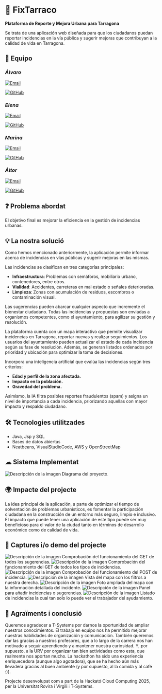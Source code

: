 
# 📌 FixTarraco

**Plataforma de Reporte y Mejora Urbana para Tarragona**

Se trata de una aplicación web diseñada para que los ciudadanos puedan reportar incidencias en la vía pública y sugerir mejoras que contribuyan a la calidad de vida en Tarragona.

## 👥 Equipo

### *Álvaro*

[![Email](https://img.shields.io/badge/Email-<alvaro.lucas@estudiants.urv.cat>-blue)](mailto:<alvaro.lucas@estudiants.urv.cat>)

[![GitHub](https://img.shields.io/badge/GitHub-<Alvar258>-black?logo=github)](https://github.com/<Alvar258>)

### *Elena* 

[![Email](https://img.shields.io/badge/Email-<elena.diez@estudiants.urv.cat>-blue)](mailto:<elena.diez@estudiants.urv.cat>)

[![GitHub](https://img.shields.io/badge/GitHub-<eleniitaa8>-black?logo=github)](https://github.com/<eleniitaa8>)

### *Marina*

[![Email](https://img.shields.io/badge/Email-<marina.oteiza@estudints.urv.cat>-blue)](mailto:<adreca-correu3>)

[![GitHub](https://img.shields.io/badge/GitHub-<MarinaOteiza>-black?logo=github)](https://github.com/<MarinaOteiza>)

### *Àitor*  

[![Email](https://img.shields.io/badge/Email-<aitor.olivares@estudints.urv.cat>-blue)](mailto:<aitor.olivares@gmail.com>)

[![GitHub](https://img.shields.io/badge/GitHub-<AitorPeseta>-black?logo=github)](https://github.com/<AitorPeseta>)

## ❓ Problema abordat

El objetivo final es mejorar la eficiencia en la gestión de incidencias urbanas.

## 💡 La nostra solució

Como hemos mencionado anteriormente, la aplicación permite informar acerca de incidencias en vías públicas y sugerir mejoras en las mismas. 

Las incidencias se clasifican en tres categorías principales:

- **Infraestructura**: Problemas con semáforos, mobiliario urbano, contenedores, entre otros.
- **Vialidad**: Accidentes, carreteras en mal estado o señales deterioradas.
- **Limpieza**: Zonas con acumulación de residuos, escombros o contaminación visual.

Las sugerencias pueden abarcar cualquier aspecto que incremente el bienestar ciudadano. Todas las incidencias y propuestas son enviadas a organismos competentes, como el ayuntamiento, para agilizar su gestión y resolución.

La plataforma cuenta con un mapa interactivo que permite visualizar incidencias en Tarragona, reportar nuevas y realizar seguimientos. Los usuarios del ayuntamiento pueden actualizar el estado de cada incidencia según su fase de resolución. Además, se generan listados ordenados por prioridad y ubicación para optimizar la toma de decisiones.

Incorpora una inteligencia artificial que evalúa las incidencias según tres criterios:

- **Edad y perfil de la zona afectada.**
- **Impacto en la población.**
- **Gravedad del problema.**

Asimismo, la IA filtra posibles reportes fraudulentos (spam) y asigna un nivel de importancia a cada incidencia, priorizando aquellas con mayor impacto y respaldo ciudadano.

## 🛠 Tecnologies utilitzades

- Java, Jsp y SQL
- Bases de datos abiertas
- Neatbeans, VisualStudioCode, AWS y OpenStreetMap 

## ☁ Sistema Implementat

![Descripción de la imagen](https://github.com/Alvar258/KernelPanic/blob/main/Diagrama_Uno.png?raw=true)
Diagrama del proyecto.

## 🌍 Impacte del projecte

La idea principal de la aplicación, a parte de optimizar el tiempo de solventación de problemas urbanísticos, es fomentar la participación ciudadana en la construcción de un entorno más seguro, limpio e inclusivo. El impacto que puede tener una aplicación de este tipo puede ser muy beneficioso para el valor de la ciudad tanto en términos de desarrollo económico como  de calidad de vida.

## 📸 Captures i/o demo del projecte

![Descripción de la imagen](https://github.com/Alvar258/KernelPanic/blob/main/get_sugerencia.png?raw=true)
Comprobación del funcionamiento del GET de todos los sugerencias.
![Descripción de la imagen](https://github.com/Alvar258/KernelPanic/blob/main/get_types.png?raw=true)
Comprobación del funcionamiento del GET de todos los tipos de incidencias.
![Descripción de la imagen](https://github.com/Alvar258/KernelPanic/blob/main/post_incidencia.png?raw=true)
Comprobación del funcionamiento del POST de incidencia. 
![Descripción de la imagen](https://github.com/Alvar258/KernelPanic/blob/main/Mapa_Filtres.jpg?raw=true)
Vista del mapa con los filtros a nuestra derecha.
![Descripción de la imagen](https://github.com/Alvar258/KernelPanic/blob/main/Mapa_Likes.jpg?raw=true)
Foto ampliada del mapa con la información detallada del incidente.
![Descripción de la imagen](https://github.com/Alvar258/KernelPanic/blob/main/A%C3%B1adir_Incidencia_sugerencia.jpg?raw=true)
Panel para añadir incidencias o sugerencias. 
![Descripción de la imagen](https://github.com/Alvar258/KernelPanic/blob/main/Listado_de_incidencias.jpg?raw=true)
Listado de incidencias la cual tan solo lo puede ver el trabajador del ayudamiento. 


## 🙌 Agraïments i conclusió

Queremos agradecer a T-Systems por darnos la oportunidad de ampliar nuestros conocimientos. El trabajo en equipo nos ha permitido mejorar nuestras habilidades de organización y comunicación. También queremos dar las gracias a nuestros profesores, que a lo largo de la carrera nos han motivado a seguir aprendiendo y a mantener nuestra curiosidad. Y, por supuesto, a la URV por organizar tan bien actividades como esta, que realmente nos aportan mucho. La hackathon ha sido una experiencia enriquecedora (aunque algo agotadora), que se ha hecho aún más llevadera gracias al buen ambiente (y por supuesto, al la comida y al café :)).

Projecte desenvolupat com a part de la Hackató Cloud Computing 2025, per la Universitat Rovira i Virgili i T-Systems.


